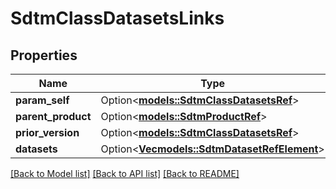 # SdtmClassDatasetsLinks

## Properties

Name | Type | Description | Notes
------------ | ------------- | ------------- | -------------
**param_self** | Option<[**models::SdtmClassDatasetsRef**](SdtmClassDatasetsRef.md)> |  | [optional]
**parent_product** | Option<[**models::SdtmProductRef**](SdtmProductRef.md)> |  | [optional]
**prior_version** | Option<[**models::SdtmClassDatasetsRef**](SdtmClassDatasetsRef.md)> |  | [optional]
**datasets** | Option<[**Vec<models::SdtmDatasetRefElement>**](SdtmDatasetRefElement.md)> |  | [optional]

[[Back to Model list]](../README.md#documentation-for-models) [[Back to API list]](../README.md#documentation-for-api-endpoints) [[Back to README]](../README.md)


